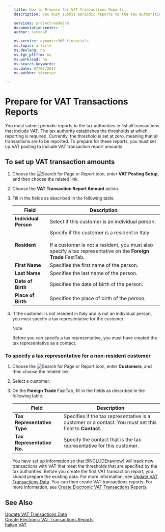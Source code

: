 ```yaml
---
    title: How to Prepare for VAT Transactions Reports
    description: You must submit periodic reports to the tax authorities to list all transactions that include VAT.

    services: project-madeira 
    documentationcenter: ''
    author: SorenGP

    ms.service: dynamics365-financials
    ms.topic: article
    ms.devlang: na
    ms.tgt_pltfrm: na
    ms.workload: na
    ms.search.keywords:
    ms.date: 07/01/2017
    ms.author: sgroespe

---
```

# Prepare for VAT Transactions Reports
You must submit periodic reports to the tax authorities to list all transactions that include VAT. The tax authority establishes the thresholds at which reporting is required. Currently, the threshold is set at zero, meaning that all transactions are to be reported. To prepare for these reports, you must set up VAT posting to include VAT transaction report amounts.  

## To set up VAT transaction amounts  

1.  Choose the ![Search for Page or Report](../../media/ui-search/search_small.png "Search for Page or Report icon") icon, enter **VAT Posting Setup**, and then choose the related link.  
2.  Choose the **VAT Transaction Report Amount** action.  
3.  Fill in the fields as described in the following table.  

    |Field|Description|  
    |------------------------------------|---------------------------------------|  
    |**Individual Person**|Select if this customer is an individual person.|  
    |**Resident**|Specify if the customer is a resident in Italy.<br /><br /> If a customer is not a resident, you must also specify a tax representative on the **Foreign Trade** FastTab.|  
    |**First Name**|Specifies the first name of the person.|  
    |**Last Name**|Specifies the last name of the person.|  
    |**Date of Birth**|Specifies the date of birth of the person.|  
    |**Place of Birth**|Specifies the place of birth of the person.|  

3.  If the customer is not resident in Italy and is not an individual person, you must specify a tax representative for the customer.  

    > [!NOTE]  
    >  Before you can specify a tax representative, you must have created the tax representative as a contact.  

### To specify a tax representative for a non-resident customer  

1.  Choose the ![Search for Page or Report](../../media/ui-search/search_small.png "Search for Page or Report icon") icon, enter **Customers**, and then choose the related link.  
2. Select a customer.
2.  On the **Foreign Trade** FastTab, fill in the fields as described in the following table.  

    |Field|Description|  
    |---------------------------------|---------------------------------------|  
    |**Tax Representative Type**|Specifies if the tax representative is a customer or a contact. You must set this field to **Contact**.|  
    |**Tax Representative No.**|Specify the contact that is the tax representative for this customer.|  

    You have set up information so that [!INCLUDE[navnow](../../includes/navnow_md.md)] will track new transactions with VAT that meet the thresholds that are specified by the tax authorities. Before you create the first VAT transaction report, you should prepare the existing data. For more information, see [Update VAT Transactions Data](how-to-update-vat-transactions-data.md). You can then create VAT transactions reports. For more information, see [Create Electronic VAT Transactions Reports](how-to-create-electronic-vat-transactions-reports.md).

## See Also  
 [Update VAT Transactions Data](how-to-update-vat-transactions-data.md)   
 [Create Electronic VAT Transactions Reports](how-to-create-electronic-vat-transactions-reports.md)   
 [Italian VAT](italian-vat.md)

